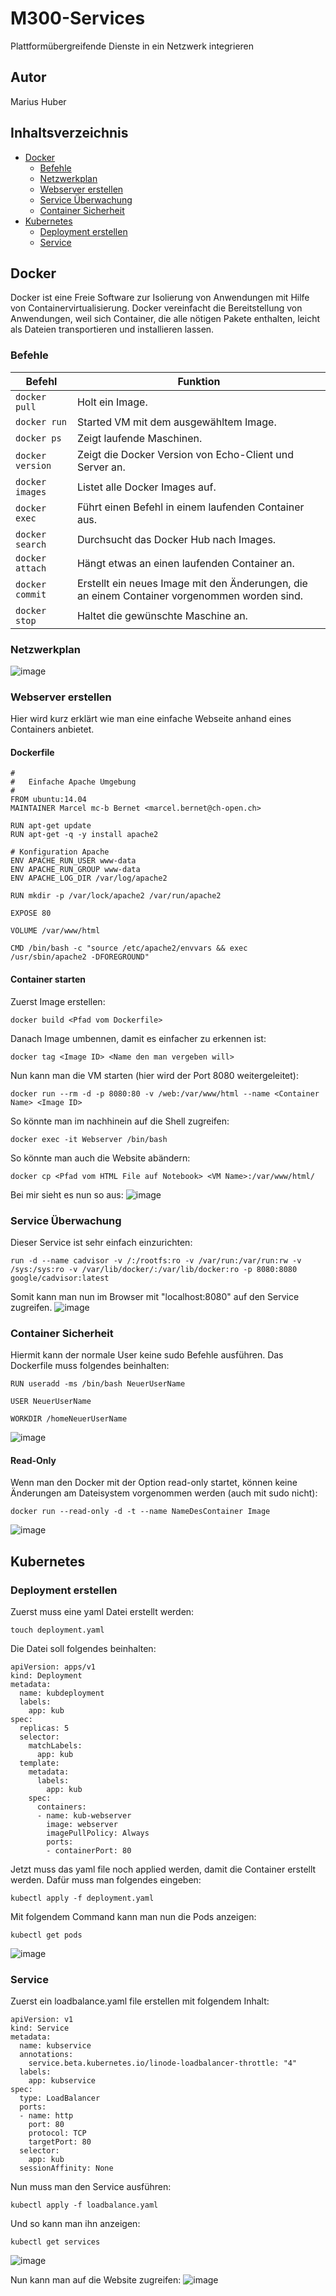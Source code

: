 # M300-Services
Plattformübergreifende Dienste in ein Netzwerk integrieren

## Autor
Marius Huber

## Inhaltsverzeichnis
* [Docker](#Docker)
  * [Befehle](#Befehle)
  * [Netzwerkplan](#Netzwerkplan)
  * [Webserver erstellen](#Webserver-erstellen)
  * [Service Überwachung](#Service-Überwachung)
  * [Container Sicherheit](#Container-Sicherheit)
* [Kubernetes](#Kubernetes)
  * [Deployment erstellen](#Deployment-erstellen)
  * [Service](#Service)

## Docker
Docker ist eine Freie Software zur Isolierung von Anwendungen mit Hilfe von Containervirtualisierung. Docker vereinfacht die Bereitstellung von Anwendungen, weil sich Container, die alle nötigen Pakete enthalten, leicht als Dateien transportieren und installieren lassen.
### Befehle
| Befehl            | Funktion                                             |
| -------------     | ---------------------------------------------------- | 
| ```docker pull```      | Holt ein Image. |
| ```docker run```      | Started VM mit dem ausgewähltem Image. |
| ```docker ps```      | Zeigt laufende Maschinen. |
| ```docker version```      | Zeigt die Docker Version von Echo-Client und Server an. |
| ```docker images```        | Listet alle Docker Images auf. |
| ```docker exec```       | Führt einen Befehl in einem laufenden Container aus. |
| ```docker search```    | Durchsucht das Docker Hub nach Images. |
| ```docker attach```      | Hängt etwas an einen laufenden Container an. |
| ```docker commit```   | Erstellt ein neues Image mit den Änderungen, die an einem Container vorgenommen worden sind. |
| ```docker stop```   | Haltet die gewünschte Maschine an. |

### Netzwerkplan
![image](https://user-images.githubusercontent.com/50829674/114029048-6bae9380-9879-11eb-960f-7c95fed70dc5.png)

### Webserver erstellen
Hier wird kurz erklärt wie man eine einfache Webseite anhand eines Containers anbietet.
#### Dockerfile
```
#
#	Einfache Apache Umgebung
#
FROM ubuntu:14.04
MAINTAINER Marcel mc-b Bernet <marcel.bernet@ch-open.ch>

RUN apt-get update
RUN apt-get -q -y install apache2 

# Konfiguration Apache
ENV APACHE_RUN_USER www-data
ENV APACHE_RUN_GROUP www-data
ENV APACHE_LOG_DIR /var/log/apache2

RUN mkdir -p /var/lock/apache2 /var/run/apache2

EXPOSE 80

VOLUME /var/www/html

CMD /bin/bash -c "source /etc/apache2/envvars && exec /usr/sbin/apache2 -DFOREGROUND"
```
#### Container starten
Zuerst Image erstellen:
```
docker build <Pfad vom Dockerfile>
```

Danach Image umbennen, damit es einfacher zu erkennen ist:
``` 
docker tag <Image ID> <Name den man vergeben will>
```

Nun kann man die VM starten (hier wird der Port 8080 weitergeleitet):
```
docker run --rm -d -p 8080:80 -v /web:/var/www/html --name <Container Name> <Image ID>
```

So könnte man im nachhinein auf die Shell zugreifen:
```
docker exec -it Webserver /bin/bash
```

So könnte man auch die Website abändern:
```
docker cp <Pfad vom HTML File auf Notebook> <VM Name>:/var/www/html/
```

Bei mir sieht es nun so aus:
![image](https://user-images.githubusercontent.com/50829674/114038550-42decc00-9882-11eb-8840-0b3d80876160.png)

### Service Überwachung
Dieser Service ist sehr einfach einzurichten:
```
run -d --name cadvisor -v /:/rootfs:ro -v /var/run:/var/run:rw -v /sys:/sys:ro -v /var/lib/docker/:/var/lib/docker:ro -p 8080:8080 google/cadvisor:latest
```
Somit kann man nun im Browser mit "localhost:8080" auf den Service zugreifen.
![image](https://user-images.githubusercontent.com/50829674/114884203-de81b680-9e05-11eb-8290-29f6a1a5670b.png)

### Container Sicherheit
Hiermit kann der normale User keine sudo Befehle ausführen.
Das Dockerfile muss folgendes beinhalten:
```
RUN useradd -ms /bin/bash NeuerUserName

USER NeuerUserName

WORKDIR /homeNeuerUserName
```
![image](https://user-images.githubusercontent.com/50829674/115451071-049bc200-a21d-11eb-907e-d176d7878084.png)


#### Read-Only
Wenn man den Docker mit der Option read-only startet, können keine Änderungen am Dateisystem vorgenommen werden (auch mit sudo nicht):
```
docker run --read-only -d -t --name NameDesContainer Image
```
![image](https://user-images.githubusercontent.com/50829674/115451231-37de5100-a21d-11eb-8788-c11ac290e481.png)

## Kubernetes
### Deployment erstellen
Zuerst muss eine yaml Datei erstellt werden:
```
touch deployment.yaml
```
Die Datei soll folgendes beinhalten:
```
apiVersion: apps/v1
kind: Deployment
metadata:
  name: kubdeployment
  labels:
    app: kub
spec:
  replicas: 5
  selector:
    matchLabels:
      app: kub
  template:
    metadata:
      labels:
        app: kub
    spec:
      containers:
      - name: kub-webserver
        image: webserver
        imagePullPolicy: Always
        ports:
        - containerPort: 80
```
Jetzt muss das yaml file noch applied werden, damit die Container erstellt werden. Dafür muss man folgendes eingeben:
```
kubectl apply -f deployment.yaml
```

Mit folgendem Command kann man nun die Pods anzeigen:
```
kubectl get pods
```
![image](https://user-images.githubusercontent.com/50829674/115450699-8c350100-a21c-11eb-8dce-9a94200022d4.png)

### Service

Zuerst ein loadbalance.yaml file erstellen mit folgendem Inhalt:
```
apiVersion: v1
kind: Service
metadata:
  name: kubservice
  annotations:
    service.beta.kubernetes.io/linode-loadbalancer-throttle: "4"
  labels:
    app: kubservice
spec:
  type: LoadBalancer
  ports:
  - name: http
    port: 80
    protocol: TCP
    targetPort: 80
  selector:
    app: kub
  sessionAffinity: None
```
Nun muss man den Service ausführen:
```
kubectl apply -f loadbalance.yaml
```
Und so kann man ihn anzeigen:
```
kubectl get services
```
![image](https://user-images.githubusercontent.com/50829674/115452982-652bfe80-a21f-11eb-8f74-81c274b46669.png)

Nun kann man auf die Website zugreifen:
![image](https://user-images.githubusercontent.com/50829674/115609849-59f0d580-a2e8-11eb-8152-072c90e5123a.png)

